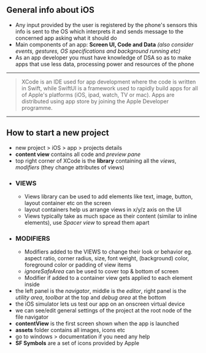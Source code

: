 ## General info about iOS
- Any input provided by the user is registered by the phone's sensors this info is sent to the OS which interprets it and sends message to the concerned app asking what it should do
- Main components of an app: **Screen UI, Code and Data** *(also consider events, gestures, OS specifications and background running etc)*
- As an app developer you must have knowledge of DSA so as to make apps that use less data, processing power and resources of the phone

---

> XCode is an IDE used for app development where the code is written in Swift, while SwiftUI is a framework used to rapidly build apps for all of Apple's platforms (iOS, ipad, watch, TV or mac). Apps are distributed using app store by joining the Apple Developer programme.

---

## How to start a new project 
- new project > iOS > app > projects details
- **content view** contains all code and *preview pane*
- top right corner of XCode is the **library** containing all the *views*, *modifiers* (they change attributes of views)
- ### VIEWS
    - Views library can be used to add elements like text, image, button, layout container etc on the screen
    - layout containers help us arrange views in x/y/z axis on the UI
    - Views typically take as much space as their content (similar to inline elements), use *Spacer view* to spread them apart
- ### MODIFIERS 
    - Modifiers added to the VIEWS to change their look or behavior eg. aspect ratio, corner radius, size, font weight, (background) color, foreground color or padding of view items
    - *ignoreSafeArea* can be used to cover top & bottom of screen
    - Modifier if added to a container view gets applied to each element inside
- the left panel is the *navigator*, middle is the *editor*, right panel is the *utility area*, *toolbar* at the top and *debug area* at the bottom
- the iOS simulator lets us test our app on an onscreen virtual device
- we can see/edit general settings of the project at the root node of the file navigator 
- **contentView** is the first screen shown when the app is launched
- **assets** folder contains all images, icons etc
- go to windows > documentation if you need any help
- **SF Symbols** are a set of icons provided by Apple 